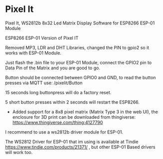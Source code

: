 # Pixel It
Pixel It, WS2812b 8x32 Led Matrix Display Software for ESP8266 ESP-01 Module

ESP8266 ESP-01 Version of Pixel IT

Removed MP3, LDR and DHT Libraries, changed the PIN to gpio2 so it works with ESP-01 Module.

Just flash the .bin file to your ESP-01 Module, connect the GPIO2 pin to Data Pin of the Matrix and you are good to go.

Button should be connected between GPIO0 and GND, to read the button presses via MQTT use: /pixelit/Button

15 seconds long buttonpress will do a factory reset.

5 short button presses within 2 seconds will restart the ESP8266.

+ Added support for a 8x8 pixel matrix (Matrix Type 3 in the web UI), the enclosure for 3D print can be downloaded from thingiverse: https://www.thingiverse.com/thing:4127790

I recommend to use a ws2812b driver module for ESP-01.

The WS2812 Driver for ESP-01 that im using is available at Tindie https://www.tindie.com/products/21371/ , but other ESP-01 Based drivers will work too.
